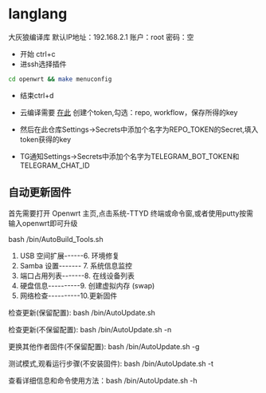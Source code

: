 # langlang
 大灰狼编译库
 默认IP地址：192.168.2.1
 账户：root   密码：空
 
- 开始 ctrl+c 
- 进ssh选择插件 
``` bash
cd openwrt && make menuconfig
```
- 结束ctrl+d

- 云编译需要 [在此](https://github.com/settings/tokens) 创建个token,勾选：repo, workflow，保存所得的key
- 然后在此仓库Settings->Secrets中添加个名字为REPO_TOKEN的Secret,填入token获得的key
- TG通知Settings->Secrets中添加个名字为TELEGRAM_BOT_TOKEN和TELEGRAM_CHAT_ID

## 自动更新固件
首先需要打开 Openwrt 主页,点击系统-TTYD 终端或命令窗,或者使用putty按需输入openwrt即可升级

 bash /bin/AutoBuild_Tools.sh
1. USB 空间扩展------6. 环境修复
2. Samba 设置------- 7. 系统信息监控
3. 端口占用列表-------8. 在线设备列表
4. 硬盘信息----------9. 创建虚拟内存 (swap)
5. 网络检查----------10.更新固件

检查更新(保留配置): bash /bin/AutoUpdate.sh

检查更新(不保留配置): bash /bin/AutoUpdate.sh -n

更换其他作者固件(不保留配置): bash /bin/AutoUpdate.sh -g

测试模式,观看运行步骤(不安装固件): bash /bin/AutoUpdate.sh -t

查看详细信息和命令使用方法：bash /bin/AutoUpdate.sh -h
